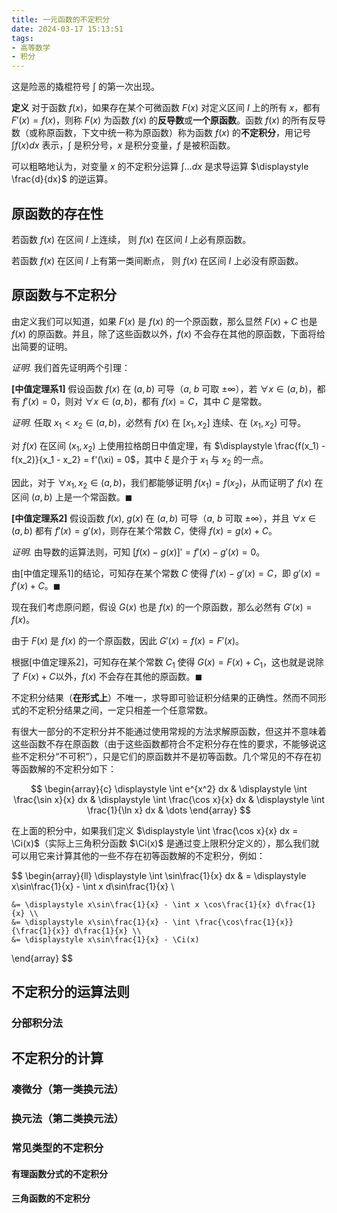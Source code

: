 ```yaml
---
title: 一元函数的不定积分
date: 2024-03-17 15:13:51
tags:
- 高等数学
- 积分
---
```


这是险恶的撬棍符号 $\displaystyle \int$ 的第一次出现。

**定义** 对于函数 $f(x)$，如果存在某个可微函数 $F(x)$ 对定义区间 $I$ 上的所有 $x$，都有 $F'(x) = f(x)$，则称 $F(x)$ 为函数 $f(x)$ 的**反导数**或**一个原函数**。函数 $f(x)$ 的所有反导数（或称原函数，下文中统一称为原函数）称为函数 $f(x)$ 的**不定积分**，用记号 $\displaystyle \int f(x) dx$ 表示，$\displaystyle \int$ 是积分号，$x$ 是积分变量，$f$ 是被积函数。

可以粗略地认为，对变量 $x$ 的不定积分运算 $\displaystyle \int \dots dx$ 是求导运算 $\displaystyle \frac{d}{dx}$ 的逆运算。

<!-- more -->

## 原函数的存在性

若函数 $f(x)$ 在区间 $I$ 上连续， 则 $f(x)$ 在区间 $I$ 上必有原函数。

若函数 $f(x)$ 在区间 $I$ 上有第一类间断点， 则 $f(x)$ 在区间 $I$ 上必没有原函数。

## 原函数与不定积分

由定义我们可以知道，如果 $F(x)$ 是 $f(x)$ 的一个原函数，那么显然 $F(x) + C$ 也是 $f(x)$ 的原函数。并且，除了这些函数以外，$f(x)$ 不会存在其他的原函数，下面将给出简要的证明。

*证明.* 我们首先证明两个引理：

**[中值定理系1]** 假设函数 $f(x)$ 在 $(a, b)$ 可导（$a,\ b$ 可取 $\pm \infty$），若 $\forall x \in (a, b)$，都有 $f'(x) = 0$，则对 $\forall x \in (a, b)$，都有 $f(x) = C$，其中 $C$ 是常数。

*证明.* 任取 $x_1 < x_2 \in (a, b)$，必然有 $f(x)$ 在 $[x_1, x_2]$ 连续、在 $(x_1, x_2)$ 可导。

对 $f(x)$ 在区间 $(x_1, x_2)$ 上使用拉格朗日中值定理，有 $\displaystyle \frac{f(x_1) - f(x_2)}{x_1 - x_2} = f'(\xi) = 0$，其中 $\xi$ 是介于 $x_1$ 与 $x_2$ 的一点。

因此，对于 $\forall x_1, x_2 \in (a, b)$，我们都能够证明 $f(x_1) = f(x_2)$，从而证明了 $f(x)$ 在区间 $(a, b)$ 上是一个常函数。$\blacksquare$

**[中值定理系2]** 假设函数 $f(x),\ g(x)$ 在 $(a, b)$ 可导（$a,\ b$ 可取 $\pm \infty$），并且 $\forall x \in (a,b)$ 都有 $f'(x) = g'(x)$，则存在某个常数 $C$，使得 $f(x) = g(x) + C$。

*证明.* 由导数的运算法则，可知 $[f(x) - g(x)]' = f'(x) - g'(x) = 0$。

由[中值定理系1]的结论，可知存在某个常数 $C$ 使得 $f'(x) - g'(x) = C$，即 $g'(x) = f'(x) + C$。$\blacksquare$

现在我们考虑原问题，假设 $G(x)$ 也是 $f(x)$ 的一个原函数，那么必然有 $G'(x) = f(x)$。

由于 $F(x)$ 是 $f(x)$ 的一个原函数，因此 $G'(x) = f(x) = F'(x)$。

根据[中值定理系2]，可知存在某个常数 $C_1$ 使得 $G(x) = F(x) + C_1$，这也就是说除了 $F(x) + C$以外，$f(x)$ 不会存在其他的原函数。$\blacksquare$

不定积分结果（**在形式上**）不唯一，求导即可验证积分结果的正确性。然而不同形式的不定积分结果之间，一定只相差一个任意常数。

有很大一部分的不定积分并不能通过使用常规的方法求解原函数，但这并不意味着这些函数不存在原函数（由于这些函数都符合不定积分存在性的要求，不能够说这些不定积分“不可积”），只是它们的原函数并不是初等函数。几个常见的不存在初等函数解的不定积分如下：

$$
\begin{array}{c}
    \displaystyle \int e^{x^2} dx & 
    \displaystyle \int \frac{\sin x}{x} dx &
    \displaystyle \int \frac{\cos x}{x} dx &
    \displaystyle \int \frac{1}{\ln x} dx &
    \dots
\end{array}
$$

在上面的积分中，如果我们定义 $\displaystyle \int \frac{\cos x}{x} dx = \Ci(x)$（实际上三角积分函数 $\Ci(x)$ 是通过变上限积分定义的），那么我们就可以用它来计算其他的一些不存在初等函数解的不定积分，例如：

$$
\begin{array}{ll}
    \displaystyle \int \sin\frac{1}{x} dx & 
    = \displaystyle x\sin\frac{1}{x} - \int x d\sin\frac{1}{x} \\

    &= \displaystyle x\sin\frac{1}{x} - \int x \cos\frac{1}{x} d\frac{1}{x} \\
    &= \displaystyle x\sin\frac{1}{x} - \int \frac{\cos\frac{1}{x}}{\frac{1}{x}} d\frac{1}{x} \\
    &= \displaystyle x\sin\frac{1}{x} - \Ci(x)
\end{array}
$$

## 不定积分的运算法则

### 分部积分法

## 不定积分的计算

### 凑微分（第一类换元法）

### 换元法（第二类换元法）

### 常见类型的不定积分

#### 有理函数分式的不定积分

#### 三角函数的不定积分
